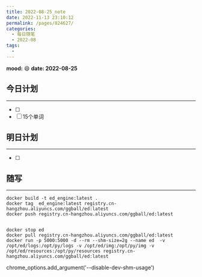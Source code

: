 ```yaml
---
title: 2022-08-25_note
date: 2022-11-13 23:10:12
permalink: /pages/824627/
categories:
  - 每日随笔
  - 2022-08
tags:
  - 
---
```

**mood:** :smile:  									**date: 2022-08-25**  
## 今日计划  
------
- [ ]  
- [ ]  15个单词
## 明日计划  
------
- [ ]  
## 随写 
------

```
docker build -t ed_engine:latest .
docker tag  ed_engine:latest registry.cn-hangzhou.aliyuncs.com/ggball/ed:latest
docker push registry.cn-hangzhou.aliyuncs.com/ggball/ed:latest


docker stop ed
docker pull registry.cn-hangzhou.aliyuncs.com/ggball/ed:latest
docker run -p 5000:5000 -d --rm --shm-size=2g --name ed  -v /opt/ed/logs:/opt/py/logs -v /opt/ed/img:/opt/py/img -v /opt/ed/resources:/opt/py/resources registry.cn-hangzhou.aliyuncs.com/ggball/ed:latest
```

chrome_options.add_argument('--disable-dev-shm-usage')